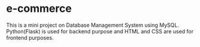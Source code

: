 # e-commerce
This is a mini project on Database Management System using MySQL. Python(Flask) is used for backend purpose and HTML and CSS are used for frontend purposes. 
